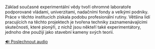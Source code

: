 
Základ současné experimentální vědy tvoří ohromné laboratoře podporované vládami, univerzitami, nadačními fondy a velkými podniky. Práce v těchto institucích získala podobu profesionální rutiny. Většina lidí pracujících na těchto projektech je tvořena techniky zaznamenávajícími skutečnosti, které pionýři, z nichž jsou někteří také experimentátory, jednoho dne použijí jako stavební kameny svých teorií.

[🔊 Poslechnout audio](/data/7-paragraphs/audio/chapter_168/para_010-Zklad-souasn-experimentln-vdy-tvo-ohromn.mp3)
